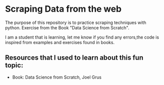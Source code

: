 # Scraping Data from the web
The purpose of this repository is to practice scraping techniques with python. Exercise from the Book "Data Science from Scratch".

I am a student that is learning, let me know if you find any errors,the code is inspired from examples and exercises found in books.


## Resources that I used to learn about this fun topic:
- Book: Data Science from Scratch, Joel Grus
